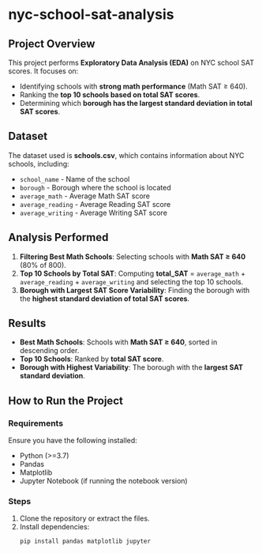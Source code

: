 # nyc-school-sat-analysis
## Project Overview
This project performs **Exploratory Data Analysis (EDA)** on NYC school SAT scores. It focuses on:
- Identifying schools with **strong math performance** (Math SAT ≥ 640).
- Ranking the **top 10 schools based on total SAT scores**.
- Determining which **borough has the largest standard deviation in total SAT scores**.

## Dataset
The dataset used is **schools.csv**, which contains information about NYC schools, including:
- `school_name` - Name of the school  
- `borough` - Borough where the school is located  
- `average_math` - Average Math SAT score  
- `average_reading` - Average Reading SAT score  
- `average_writing` - Average Writing SAT score  

## Analysis Performed
1. **Filtering Best Math Schools**: Selecting schools with **Math SAT ≥ 640** (80% of 800).  
2. **Top 10 Schools by Total SAT**: Computing **total_SAT** = `average_math` + `average_reading` + `average_writing` and selecting the top 10 schools.  
3. **Borough with Largest SAT Score Variability**: Finding the borough with the **highest standard deviation of total SAT scores**.  

## Results
- **Best Math Schools**: Schools with **Math SAT ≥ 640**, sorted in descending order.  
- **Top 10 Schools**: Ranked by **total SAT score**.  
- **Borough with Highest Variability**: The borough with the **largest SAT standard deviation**.  

## How to Run the Project
### Requirements
Ensure you have the following installed:
- Python (>=3.7)
- Pandas
- Matplotlib
- Jupyter Notebook (if running the notebook version)

### Steps
1. Clone the repository or extract the files.
2. Install dependencies:
   ```sh
   pip install pandas matplotlib jupyter

